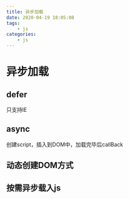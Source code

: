 ```yaml
---
title: 异步加载
date: 2020-04-19 18:05:08
tags:
    - js
categories:
    - js
---
```


# 异步加载

## defer
只支持IE

## async
创建script，插入到DOM中，加载完毕后callBack

## 动态创建DOM方式

## 按需异步载入js